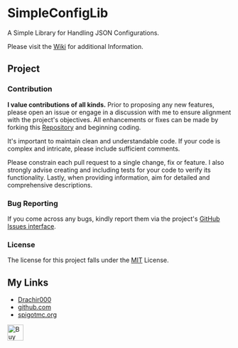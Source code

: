 # SimpleConfigLib

A Simple Library for Handling JSON Configurations.

Please visit the [Wiki](http://simpleconfiglib.drachir000.de) for additional Information.

## Project

### Contribution

**I value contributions of all kinds.** Prior to proposing any new features, please open an issue or engage in a
discussion with me to ensure alignment with the project's objectives.
All enhancements or fixes can be made by forking this [Repository](https://github.com/Drachir000/SimpleConfigLib) and
beginning coding.

It's important to maintain clean and understandable code. If your code is complex and intricate, please include
sufficient comments.

Please constrain each pull request to a single change, fix or feature. I also strongly advise creating and including
tests for your code to verify its functionality.
Lastly, when providing information, aim for detailed and comprehensive descriptions.

### Bug Reporting

If you come across any bugs, kindly report them via the
project's [GitHub Issues interface](https://github.com/Drachir000/SimpleConfigLib/issues).

### License

The license for this project falls under the [MIT](LICENSE) License.

## My Links

* [Drachir000](https://me.drachir000.de)
* [github.com](https://github.com/Drachir000)
* [spigotmc.org](https://www.spigotmc.org/members/drachir000.1509711/)

<a href='https://ko-fi.com/I2I0TS6NL' target='_blank'><img height='36' style='border:0px;height:36px;' src='https://storage.ko-fi.com/cdn/kofi5.png?v=3' border='0' alt='Buy Me a Coffee at ko-fi.com' /></a>